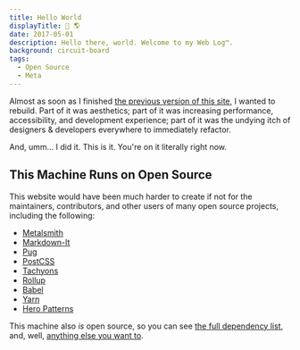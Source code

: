 ```yaml
---
title: Hello World
displayTitle: 👋 🌎
date: 2017-05-01
description: Hello there, world. Welcome to my Web Log™.
background: circuit-board
tags:
  - Open Source
  - Meta
---
```


Almost as soon as I finished [the previous version of this site](http://576f15a6d6865d23c5338933--lowmess.netlify.com/), I wanted to rebuild. Part of it was aesthetics; part of it was increasing performance, accessibility, and development experience; part of it was the undying itch of designers & developers everywhere to immediately refactor.

And, umm... I did it. This is it. You're on it literally right now.

## This Machine Runs on Open Source

This website would have been much harder to create if not for the maintainers, contributors, and other users of many open source projects, including the following:

* [Metalsmith](http://metalsmith.io)
* [Markdown-It](https://markdown-it.github.io/)
* [Pug](https://pugjs.org)
* [PostCSS](http://postcss.org/)
* [Tachyons](http://tachyons.io/)
* [Rollup](http://rollupjs.org/)
* [Babel](https://babeljs.io)
* [Yarn](https://yarnpkg.com)
* [Hero Patterns](http://heropatterns.com)

This machine also _is_ open source, so you can see [the full dependency list](https://github.com/lowmess/lowmess/blob/develop/package.json), and, well, [anything else you want to](https://github.com/lowmess/lowmess).
